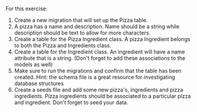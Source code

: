 For this exercise:

1. Create a new migration that will set up the Pizza table.
2. A pizza has a name and description. Name should be a string while description should be text to allow for more characters.
3. Create a table for the Pizza Ingredient class. A pizza Ingredient belongs to both the Pizza and Ingredients class. 
4. Create a table for the Ingredient class. An ingredient will have a name attribute that is a string.
(Don't forget to add these associations to the models as well)
5. Make sure to run the migrations and confirm that the table has been created. Hint: the schema file is a great resource for investigating database structures
6. Create a seeds file and add some new pizza's, ingredients and pizza ingredients. Pizza ingredients should be associated to a particular pizza and ingredient. Don't forget to seed your data.
